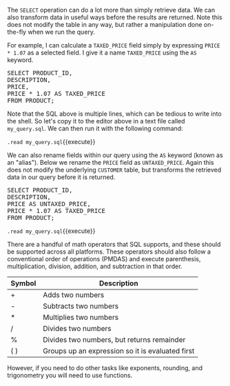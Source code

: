 
The `SELECT` operation can do a lot more than simply retrieve data. We can also transform data in useful ways before the results are returned. Note this does not modify the table in any way, but rather a manipulation done on-the-fly when we run the query. 

For example, I can calculate a `TAXED_PRICE` field simply by expressing `PRICE * 1.07` as a selected field. I give it a name `TAXED_PRICE` using the `AS` keyword. 

<pre class="file" data-filename="my_query.sql" data-target="replace">
SELECT PRODUCT_ID,
DESCRIPTION,
PRICE,
PRICE * 1.07 AS TAXED_PRICE
FROM PRODUCT;
</pre>


 Note that the SQL above is multiple lines, which can be tedious to write into the shell. So let's copy it to the editor above in a text file called `my_query.sql`. We can then run it with the following command: 

`.read my_query.sql`{{execute}}

We can also rename fields within our query using the `AS` keyword (known as an "alias"). Below we rename the `PRICE` field as `UNTAXED_PRICE`. Again this does not modify the underlying `CUSTOMER` table, but transforms the retrieved data in our query before it is returned. 

<pre class="file" data-filename="my_query.sql" data-target="replace">
SELECT PRODUCT_ID,
DESCRIPTION,
PRICE AS UNTAXED_PRICE,
PRICE * 1.07 AS TAXED_PRICE
FROM PRODUCT;
</pre>

`.read my_query.sql`{{execute}}

There are a handful of math operators that SQL supports, and these should be supported across all platforms. These operators should also follow a conventional order of operations (PMDAS) and execute parenthesis, multiplication, division, addition, and subtraction in that order. 


| Symbol | Description            |
|--------|------------------------|
| +      | Adds two numbers                          |
| -      | Subtracts two numbers                     |
| *      | Multiplies two numbers                    |
| /      | Divides two numbers                       |
| %      | Divides two numbers, but returns remainder|
| ( )    | Groups up an expression so it is evaluated first|

However, if you need to do other tasks like exponents, rounding, and trigonometry you will need to use functions. 